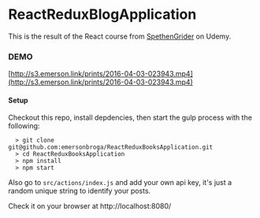 # ReactReduxBlogApplication

This is the result of the React course from [SpethenGrider](https://github.com/StephenGrider) on Udemy. 

### DEMO ###

[http://s3.emerson.link/prints/2016-04-03-023943.mp4](http://s3.emerson.link/prints/2016-04-03-023943.mp4)

#### Setup #####
Checkout this repo, install depdencies, then start the gulp process with the following:

```
  > git clone git@github.com:emersonbroga/ReactReduxBooksApplication.git
  > cd ReactReduxBooksApplication
  > npm install
  > npm start
```

Also go to ```src/actions/index.js``` and add your own api key, it's just a random unique string to identify your posts.

Check it on your browser at http://localhost:8080/

